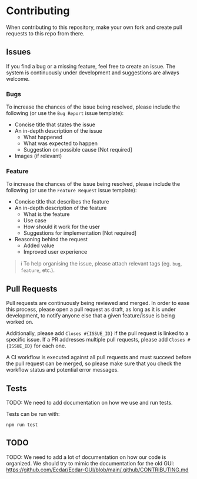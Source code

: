 # Contributing

When contributing to this repository, make your own fork and create pull requests to this repo from there.

## Issues

If you find a bug or a missing feature, feel free to create an issue. The system is continuously under development and suggestions are always welcome.

### Bugs

To increase the chances of the issue being resolved, please include the following (or use the `Bug Report` issue template):

- Concise title that states the issue
- An in-depth description of the issue
  - What happened
  - What was expected to happen
  - Suggestion on possible cause [Not required]
- Images (if relevant)

### Feature

To increase the chances of the issue being resolved, please include the following (or use the `Feature Request` issue template):

- Concise title that describes the feature
- An in-depth description of the feature
  - What is the feature
  - Use case
  - How should it work for the user
  - Suggestions for implementation [Not required]
- Reasoning behind the request
  - Added value
  - Improved user experience

> :information_source: To help organising the issue, please attach relevant tags (eg. `bug`, `feature`, etc.).

## Pull Requests

Pull requests are continuously being reviewed and merged. In order to ease this process, please open a pull request as draft, as long as it is under development, to notify anyone else that a given feature/issue is being worked on.

Additionally, please add `Closes #{ISSUE_ID}` if the pull request is linked to a specific issue. If a PR addresses multiple pull requests, please add `Closes #{ISSUE_ID}` for each one.

A CI workflow is executed against all pull requests and must succeed before the pull request can be merged, so please make sure that you check the workflow status and potential error messages.

## Tests

TODO: We need to add documentation on how we use and run tests.

Tests can be run with:

```shell
npm run test
```

## TODO

TODO: We need to add a lot of documentation on how our code is organized. We should try to mimic the documentation for the old GUI: https://github.com/Ecdar/Ecdar-GUI/blob/main/.github/CONTRIBUTING.md
